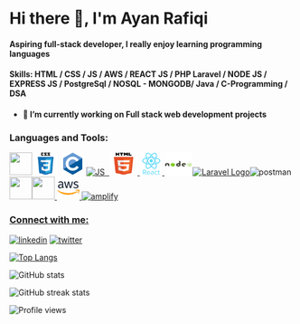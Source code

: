 
 <h1 align:"center"> Hi there 👋, I'm Ayan Rafiqi </h1>
<h4 align:"center" > Aspiring full-stack developer, I really enjoy learning programming languages</h4>




<h4>Skills: HTML / CSS / JS / AWS / REACT JS / PHP Laravel / NODE JS / EXPRESS JS / PostgreSql / NOSQL - MONGODB/ Java / C-Programming / DSA  </h4>

- <h4>🔭 I’m currently working on Full stack web development projects </h4> 

<h3 align="left">Languages and Tools:</h3>
<p align="left"> 
<img src="https://user-images.githubusercontent.com/38128234/91002197-9f3ef500-e5eb-11ea-91fd-e8bbe7c96815.png"  width="40" height="40"  /> <img src="https://raw.githubusercontent.com/devicons/devicon/master/icons/css3/css3-original-wordmark.svg" alt="css3" width="40" height="40"/> </a>
<img  href="https://www.cprogramming.com/" target="_blank" rel="noreferrer"> <img src="https://raw.githubusercontent.com/devicons/devicon/master/icons/c/c-original.svg" alt="c" width="40" height="40"/> </a> <a href="https://www.w3schools.com/cpp/" target="_blank" rel="noreferrer"> <img src="https://user-images.githubusercontent.com/38128234/91001923-c6e18d80-e5ea-11ea-902a-ed8d23532b15.png"  alt="JS" height="50px"/> </a> <a href="https://firebase.google.com/" target="_blank" rel="noreferrer"><img <a href="https://cloud.google.com" target="_blank" rel="noreferrer">  <a href="https://www.w3.org/html/" target="_blank" rel="noreferrer"> <img src="https://raw.githubusercontent.com/devicons/devicon/master/icons/html5/html5-original-wordmark.svg" alt="html5" width="50" height="40"/> </a> <a href="https://developer.mozilla.org/en-US/docs/Web/JavaScript" target="_blank" rel="noreferrer"<img src="https://raw.githubusercontent.com/devicons/devicon/master/icons/javascript/javascript-original.svg" alt="javascript" width="50" height="40"/> <img src="https://raw.githubusercontent.com/devicons/devicon/master/icons/react/react-original-wordmark.svg" alt="react" width="40" height="40"/> </a> <link rel="icon" type="image/png" sizes="32x32" href="{{ favicon(asset('favicon-32x32.png')) }}"><a href="https://nodejs.org" target="_blank" rel="noreferrer"> <img src="https://raw.githubusercontent.com/devicons/devicon/master/icons/nodejs/nodejs-original-wordmark.svg" alt="nodejs" width="50" height="40"/><a href="https://laravel.com" target="_blank"><img src="https://raw.githubusercontent.com/laravel/art/master/logo-lockup/5%20SVG/2%20CMYK/1%20Full%20Color/laravel-logolockup-cmyk-red.svg" width="50"  height="50"alt="Laravel Logo"></a><img src="https://www.vectorlogo.zone/logos/getpostman/getpostman-icon.svg" alt="postman" width="40" height="40"/></a> <img src="https://user-images.githubusercontent.com/38128234/91002323-f5ac3380-e5eb-11ea-9160-df2ac844f3ed.png" width="40" height="40"/><img src="https://user-images.githubusercontent.com/38128234/91002348-08bf0380-e5ec-11ea-8b47-dd4825ca9b9b.png" width="40" height="40"/><a href="https://aws.amazon.com" target="_blank" rel="noreferrer"> <img src="https://raw.githubusercontent.com/devicons/devicon/master/icons/amazonwebservices/amazonwebservices-original-wordmark.svg" alt="aws" width="40" height="40"/> <a href="https://aws.amazon.com/amplify/" target="_blank" rel="noreferrer"> <img src="https://docs.amplify.aws/assets/logo-dark.svg" alt="amplify" width="40" height="40"/> 
 </p>

<link rel="shortcut icon" href="{{ favicon('favicon.ico') }}" />

<h3 align = "left">Connect with me:</h3>

[<img src='https://cdn.jsdelivr.net/npm/simple-icons@3.0.1/icons/linkedin.svg' alt='linkedin' height='40'>](https://www.linkedin.com/in/ayan-rafiqi)     [<img src='https://cdn.jsdelivr.net/npm/simple-icons@3.0.1/icons/twitter.svg' alt='twitter' height='40'>](https://twitter.com/@ayan_rafiqi)  


[![Top Langs](https://github-readme-stats.vercel.app/api/top-langs/?username=ayanrafiqi)](https://github.com/anuraghazra/github-readme-stats)


![GitHub stats](https://github-readme-stats.vercel.app/api?username=ayanrafiqi&show_icons=true&count_private=true)  

 

![GitHub streak stats](https://github-readme-streak-stats.herokuapp.com/?user=ayanrafiqi)  

![Profile views](https://gpvc.arturio.dev/ayanrafiqi)  

